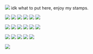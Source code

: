  ![](https://cdn.discordapp.com/attachments/1012789720612360235/1257941192650260551/jjba__kujo_jotaro_circles_border_by_whitenoize_dbueywn-fullview.png?ex=66863c87&is=6684eb07&hm=7abe33fd9d0468f16758aed5573d33db620ea91faeb41d9d6427afd1f321727e&)
idk what to put here, enjoy my stamps.

![](https://cdn.discordapp.com/attachments/1012789720612360235/1257889984329814038/anti_usuk___stamp_by_anti_giripan_da4a1i1-fullview.png?ex=66860cd6&is=6684bb56&hm=97a0c70ffe22b047d6c41fb143166b8fe764c5d8a53824d5e53fec14e2833724&) ![](https://cdn.discordapp.com/attachments/1012789720612360235/1257948633769443409/aph__anti_usuk_by_chokorettomilku_d750fg5-fullview.png?ex=66864375&is=6684f1f5&hm=1e9d165fa5eaa0702dff3cedbeda4aefa7f43a6a9d08ac792ce2aebc8abbe3bf&)  ![](https://cdn.discordapp.com/attachments/1012789720612360235/1257926307518611526/d7hn94k-47bdbfa5-a431-4eb5-99a5-adb59d45b3cf.gif?ex=66862eaa&is=6684dd2a&hm=44f3c665f4921a5517df3eeac6b879f53812ba39376fe54c0a6fadbaae75f351&) ![](https://cdn.discordapp.com/attachments/1012789720612360235/1257926564922789978/d81qr7v-684a483e-f6e6-4ad4-a15b-1f47ecf0fef9.png?ex=66862ee8&is=6684dd68&hm=705b753c1baa7dc327493b3af7b402280ab61a6461acf313fdcf8f756e36f53e&) ![](https://cdn.discordapp.com/attachments/1012789720612360235/1257948646582784091/d7hex69-c1316c38-6f2f-40b7-a810-c541f91b3bea.gif?ex=66864378&is=6684f1f8&hm=f63835b233969300cb8323f6d51aff6beb89720de4a60c14b28b5e7fe8910f41&) ![](https://cdn.discordapp.com/attachments/1012789720612360235/1257948939970281502/d81ra67-eeefb9ab-c691-486b-9af5-e18e441e10b7.png?ex=668643be&is=6684f23e&hm=5902cec012f4d9e86d2f4bcccfb1ea45fa076ffaa47cd8316d1d0da25afbfa8e&)

![](https://cdn.discordapp.com/attachments/1077388167872786442/1257944082328850432/jjba__mountain_tim_stamp_by_whitenoize_dbsrnae-fullview.jpg?ex=66863f38&is=6684edb8&hm=295da8243f474fdc9bafe29b3e949ba1c19c2d186939658efe14e38135fe33bd&) ![](https://cdn.discordapp.com/attachments/1012789720612360235/1257929034973712458/dahp67f-906c247d-46af-4a5a-b49c-05f159e134fc.gif?ex=66863135&is=6684dfb5&hm=a07edb0380fe97214f2904dd0f97fe458efdb61529f2cd1f37305dd6802476ac&) ![](https://cdn.discordapp.com/attachments/1012789720612360235/1257941659270774884/jjba__tusk_stamp_by_whitenoize_dbu459g-fullview.jpg?ex=66863cf6&is=6684eb76&hm=1767846e5982b70978b16feced3b45643a117ba9163475568294e99eacafccf1&) ![](https://cdn.discordapp.com/attachments/1012789720612360235/1257934634138730566/daedvwr-12a67ee0-1471-40bf-b8ef-7fdc0eb38799.png?ex=6686366c&is=6684e4ec&hm=79f39e780179fde00119dc575987eae6c16c6b7fb13e202d9d45ff9921ad1d0a&) ![](https://cdn.discordapp.com/attachments/1012789720612360235/1257940899799892061/jjba____clamp__kujo_jouta_stamp_by_whitenoize_dc1wncm-fullview.jpg?ex=66863c41&is=6684eac1&hm=ad4abfe81c254a7afdaca71b49f7cd83e2e04e0ab5d822e06d957db258849b7f&) ![](https://cdn.discordapp.com/attachments/1012789720612360235/1257947553295630356/ddclwj8-ebf1bb0c-486f-46ef-8ead-ee28e042ca98.gif?ex=66864274&is=6684f0f4&hm=d5a229a68de8e361db2dc96c1a19c29fa10cd346c8104e9ebef64f0192e6525f&)

![](https://cdn.discordapp.com/attachments/1012789720612360235/1257929705412231178/d1ifsis-df623859-4888-4971-bbc3-524035323992.png?ex=668631d4&is=6684e054&hm=1de4dd6bc9ee9bb684ebd2589e753e2c53cc76b8b9f85e8b8bc77e606ef42242&) ![](https://cdn.discordapp.com/attachments/1012789720612360235/1257939305977090098/tumblr_1c98443b9adc3fb02abc6655411f0fc0_3f24632f_100.png?ex=66863ac5&is=6684e945&hm=020a139b0eff11dee3c540485eeec9d193456a636a446c2e60e33d8ff6fc26f1&) ![](https://cdn.discordapp.com/attachments/1012789720612360235/1257931936870170635/dbga1pm-b9b26a83-5c3b-4594-a180-f12935639382.png?ex=668633e8&is=6684e268&hm=233de5dc5c7a2dc089caf6f7220ecfc1fc30ff6c4d0001f76c3560dde350202d&) ![](https://cdn.discordapp.com/attachments/1012789720612360235/1257931937176223794/delav04-e965b738-8cd6-4e92-bf33-5823a837072e.png?ex=668633e9&is=6684e269&hm=37ce771950256b00f128601a352f308b4bd7caedf43dc930b4655e43b9919fd9&) ![](https://cdn.discordapp.com/attachments/1012789720612360235/1258093486754762792/tumblr_8061f0e271108de0b7f43fd380d8787c_44489bcf_100.png?ex=6686ca5d&is=668578dd&hm=727b9f52b52bfbfd4eb70951f1f42aa1965e700f0a076885c0130fd68b39b364&)

![](https://cdn.discordapp.com/attachments/1012789720612360235/1258092503727345684/tumblr_5bbcdc7b712f32858a1e3b3546adb3c7_df2883ce_100.png?ex=6686c973&is=668577f3&hm=917d5fe69a0c885d702dce6a517ca5e0611a6efd2481e6ed8819809501fb3522&)
